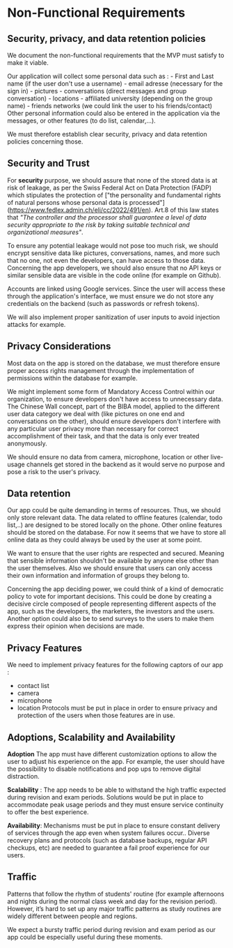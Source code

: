 # Non-Functional Requirements

## Security, privacy, and data retention policies
We document the non-functional requirements that the MVP must satisfy to
make it viable.

Our application will collect some personal data such as :
    - First and Last name (if the user don't use a username)
    - email adresse (necessary for the sign in)
    - pictures 
    - conversations (direct messages and group conversation)
    - locations
    - affiliated university (depending on the group name)
    - friends networks (we could link the user to his friends/contact)
Other personal information could also be entered in the application via the messages, or other features (to do list, calendar,...). 

We must therefore establish clear security, privacy and data retention policies concerning those.

## Security and Trust

For **security** purpose, we should assure that none of the stored data is at risk of leakage, as per the Swiss Federal Act on Data Protection (FADP) which stipulates the protection of ["the personality and fundamental rights of natural persons whose personal data is processed"] (https://www.fedlex.admin.ch/eli/cc/2022/491/en). Art.8 of this law states that *"The controller and the processor shall guarantee a level of data security appropriate to the risk by taking suitable technical and organizational measures"*. 

To ensure any potential leakage would not pose too much risk, we should encrypt sensitive data like pictures, conversations, names, and more such that no one, not even the developers, can have access to those data.
Concerning the app developers, we should also ensure that no API keys or similar sensible data are visible in the code online (for example on Github).

Accounts are linked using Google services. Since the user will access these through the application's interface, we must ensure we do not store any credentials on the backend (such as passwords or refresh tokens).

We will also implement proper sanitization of user inputs to avoid injection attacks for example.

## Privacy Considerations

Most data on the app is stored on the database, we must therefore ensure proper access rights management through the implementation of permissions within the database for example. 

We might implement some form of Mandatory Access Control within our organization, to ensure developers don't have access to unnecessary data. The Chinese Wall concept, part of the BIBA model, applied to the different user data category we deal with (like pictures on one end and conversations on the other), should ensure developers don't interfere with any particular user privacy more than necessary for correct accomplishment of their task, and that the data is only ever treated anonymously. 

We should ensure no data from camera, microphone, location or other live-usage channels get stored in the backend as it would serve no purpose and pose a risk to the user's privacy.

## Data retention

Our app could be quite demanding in terms of resources. Thus, we should only store relevant data. The data related to offline features (calendar, todo list,..) are designed to be stored locally on the phone. Other online features should be stored on the database. For now it seems that we have to store all online data as they could always be used by the user at some point.

We want to ensure that the user rights are respected and secured. Meaning that sensible information shouldn't be available by anyone else other than the user themselves. Also we should ensure that  users can only access their own information and information of groups they belong to.

Concerning the app deciding power, we could think of a kind of democratic policy to vote for important decisions. This could be done by creating a decisive circle composed of people representing different aspects of the app, such as the developers, the marketers, the investors and the users. Another option could also be to send surveys to the users to make them express their opinion when decisions are made.

## Privacy Features

We need to implement privacy features for the following captors of our app :  
- contact list
- camera
- microphone   
- location
Protocols must be put in place in order to ensure privacy and protection of the users when those features are in use. 

## Adoptions, Scalability and Availability

**Adoption** The app must have different customization options to allow the user to adjust his experience on the app. For example, the user should have the possibility to disable notifications and pop ups to remove digital distraction.

**Scalability** : The app needs to be able to withstand the high traffic expected during revision and exam periods. Solutions would be put in place to accommodate peak usage periods and they must ensure service continuity to offer the best experience.

**Availability**: Mechanisms must be put in place to ensure constant delivery of services through the app even when system failures occur.. Diverse recovery plans and protocols (such as database backups, regular API checkups, etc) are needed to guarantee a fail proof experience for our users.

## Traffic 
Patterns that follow the rhythm of students' routine (for example afternoons and nights during the normal class week and day for the revision period). However, it’s hard to set up any major traffic patterns as study routines are widely different between people and regions.

We expect a bursty traffic period during revision and exam period as our app could be especially useful during these moments.
